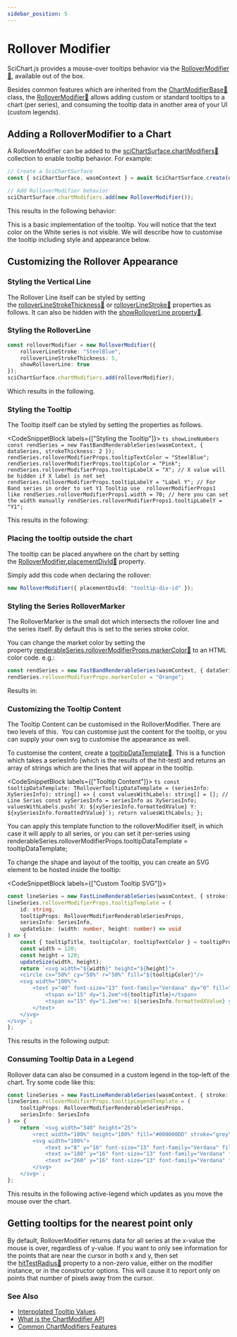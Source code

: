 ```yaml
---
sidebar_position: 5
---
```


# Rollover Modifier

SciChart.js provides a mouse-over tooltips behavior via the [RolloverModifier:blue_book:](https://www.scichart.com/documentation/js/current/typedoc/classes/rollovermodifier.html), available out of the box.

Besides common features which are inherited from the [ChartModifierBase:blue_book:](https://www.scichart.com/documentation/js/current/typedoc/classes/chartmodifierbase.html) class, the [RolloverModifier:blue_book:](https://www.scichart.com/documentation/js/current/typedoc/classes/rollovermodifier.html) allows adding custom or standard tooltips to a chart (per series), and consuming the tooltip data in another area of your UI (custom legends).

Adding a RolloverModifier to a Chart
------------------------------------

A RolloverModifier can be added to the [sciChartSurface.chartModifiers:blue_book:](https://www.scichart.com/documentation/js/current/typedoc/classes/scichartsurface.html#chartmodifiers) collection to enable tooltip behavior. For example:

```ts showLineNumbers
// Create a SciChartSurface
const { sciChartSurface, wasmContext } = await SciChartSurface.create(divElementId);

// Add RolloverModifier behavior
sciChartSurface.chartModifiers.add(new RolloverModifier());
```

This results in the following behavior:

<CenteredImageWrapper
    src="/images/ChartModifiers_RolloverModifier.gif"
    alt="Rollover Modifier Example"
/>

This is a basic implementation of the tooltip. You will notice that the text color on the White series is not visible. We will describe how to customise the tooltip including style and appearance below.

Customizing the Rollover Appearance
-----------------------------------

### Styling the Vertical Line

The Rollover Line itself can be styled by setting the [rolloverLineStrokeThickness:blue_book:](https://www.scichart.com/documentation/js/current/typedoc/classes/rollovermodifier.html#rolloverlinestrokethickness) or [rolloverLineStroke:blue_book:](https://www.scichart.com/documentation/js/current/typedoc/classes/rollovermodifier.html#rolloverlinestroke) properties as follows. It can also be hidden with the [showRolloverLine property:blue_book:](https://www.scichart.com/documentation/js/current/typedoc/classes/rollovermodifier.html#showrolloverline).

### Styling the RolloverLine

```ts
const rolloverModifier = new RolloverModifier({
    rolloverLineStroke: "SteelBlue",
    rolloverLineStrokeThickness: 5,
    showRolloverLine: true
});
sciChartSurface.chartModifiers.add(rolloverModifier);
```

Which results in the following.

<CenteredImageWrapper
    src="/images/ChartModifiers_RolloverModifier_VerticalLine.png"
    alt="Rollover Modifier Vertical Line Example"
/>

### Styling the Tooltip

The Tooltip itself can be styled by setting the properties as follows.

<CodeSnippetBlock labels={["Styling the Tooltip"]}>
    ```ts showLineNumbers
    const rendSeries = new FastBandRenderableSeries(wasmContext, { dataSeries, strokeThickness: 2 });
    rendSeries.rolloverModifierProps.tooltipTextColor = "SteelBlue";
    rendSeries.rolloverModifierProps.tooltipColor = "Pink";
    rendSeries.rolloverModifierProps.tooltipLabelX = "X"; // X value will be hidden if X label is not set
    rendSeries.rolloverModifierProps.tooltipLabelY = "Label Y";
    // For Band series in order to set Y1 Tooltip use  rolloverModifierProps1 like
    rendSeries.rolloverModifierProps1.width = 70; // here you can set the width manually
    rendSeries.rolloverModifierProps1.tooltipLabelY = "Y1";
    ```
</CodeSnippetBlock>

This results in the following:

<CenteredImageWrapper
    src="/images/ChartModifiers_RolloverModifier_CustomTooltipStyle.png"
    alt="Rollover Modifier Custom Tooltip Style"
/>

### Placing the tooltip outside the chart

The tooltip can be placed anywhere on the chart by setting the [RolloverModifier.placementDivId:blue_book:](https://www.scichart.com/documentation/js/current/typedoc/classes/rollovermodifier.html#placementdivid) property.

Simply add this code when declaring the rollover:

```ts showLineNumbers
new RolloverModifier({ placementDivId: "tooltip-div-id" });
```

### Styling the Series RolloverMarker

The RolloverMarker is the small dot which intersects the rollover line and the series itself. By default this is set to the series stroke color.

You can change the market color by setting the property [renderableSeries.rolloverModifierProps.markerColor:blue_book:](https://www.scichart.com/documentation/js/current/typedoc/classes/rollovermodifierrenderableseriesprops.html#markercolor) to an HTML color code. e.g.:

```ts showLineNumbers
const rendSeries = new FastBandRenderableSeries(wasmContext, { dataSeries, strokeThickness: 2 });
rendSeries.rolloverModifierProps.markerColor = "Orange";
```

Results in:

<CenteredImageWrapper
    src="/images/ChartModifiers_RolloverModifier_CustomMarkerStyle.png"
    alt="Rollover Modifier Custom Marker Style"
/>

### Customizing the Tooltip Content

The Tooltip Content can be customised in the RolloverModifier. There are two levels of this.  You can customise just the content for the tooltip, or you can supply your own svg to customise the appearance as well.

To customise the content, create a [tooltipDataTemplate:blue_book:](https://www.scichart.com/documentation/js/current/typedoc/classes/rollovermodifier.html#tooltipdatatemplate). This is a function which takes a seriesInfo (which is the results of the hit-test) and returns an array of strings which are the lines that will appear in the tooltip.


<CodeSnippetBlock labels={["Tooltip Content"]}>
    ```ts
    const tooltipDataTemplate: TRolloverTooltipDataTemplate = (seriesInfo: XySeriesInfo): string[] => {
        const valuesWithLabels: string[] = [];
        // Line Series
        const xySeriesInfo = seriesInfo as XySeriesInfo;
        valuesWithLabels.push(`X: ${xySeriesInfo.formattedXValue} Y: ${xySeriesInfo.formattedYValue}`);
        return valuesWithLabels;
    };
    ```
</CodeSnippetBlock>

You can apply this template function to the rolloverModifier itself, in which case it will apply to all series, or you can set it per-series using renderableSeries.rolloverModifierProps.tooltipDataTemplate = tooltipDataTemplate;

To change the shape and layout of the tooltip, you can create an SVG element to be hosted inside the tooltip:

<CodeSnippetBlock labels={["Custom Tooltip SVG"]}>
```ts
const lineSeries = new FastLineRenderableSeries(wasmContext, { stroke: EColor.Orange });
lineSeries.rolloverModifierProps.tooltipTemplate = (
    id: string,
    tooltipProps: RolloverModifierRenderableSeriesProps,
    seriesInfo: SeriesInfo,
    updateSize: (width: number, height: number) => void
) => {
    const { tooltipTitle, tooltipColor, tooltipTextColor } = tooltipProps;
    const width = 120;
    const height = 120;
    updateSize(width, height);
    return `<svg width="${width}" height="${height}">
    <circle cx="50%" cy="50%" r="50%" fill="${tooltipColor}"/>
    <svg width="100%">
        <text y="40" font-size="13" font-family="Verdana" dy="0" fill="${tooltipTextColor}">
            <tspan x="15" dy="1.2em">${tooltipTitle}</tspan>
            <tspan x="15" dy="1.2em">x: ${seriesInfo.formattedXValue} y: ${seriesInfo.formattedYValue}</tspan>
        </text>
    </svg>
</svg>`;
};
```
</CodeSnippetBlock>

This results in the following output:

<CenteredImageWrapper
    src="/images/ChartModifiers_RolloverModifier_CustomTooltipSvg.png"
    alt="Rollover Modifier Custom Tooltip SVG"
/>

### Consuming Tooltip Data in a Legend

Rollover data can also be consumed in a custom legend in the top-left of the chart. Try some code like this:

```ts showLineNumbers
const lineSeries = new FastLineRenderableSeries(wasmContext, { stroke: EColor.Orange });
lineSeries.rolloverModifierProps.tooltipLegendTemplate = (
    tooltipProps: RolloverModifierRenderableSeriesProps,
    seriesInfo: SeriesInfo
) => {
    return `<svg width="340" height="25">
        <rect width="100%" height="100%" fill="#000000DD" stroke="grey" stroke-width="2" />
        <svg width="100%">
            <text x="8" y="16" font-size="13" font-family="Verdana" fill="red">Custom Legend Tooltip</text>
            <text x="180" y="16" font-size="13" font-family="Verdana" fill="lightblue">X: ${seriesInfo.formattedXValue}</text>
            <text x="260" y="16" font-size="13" font-family="Verdana" fill="green">Y: ${seriesInfo.formattedYValue}</text>
        </svg>
    </svg>`;
};
```

This results in the following active-legend which updates as you move the mouse over the chart.

<CenteredImageWrapper
    src="/images/ChartModifiers_RolloverModifier_CustomLegend.png"
    alt="Rollover Modifier Custom Legend"
/>

Getting tooltips for the nearest point only
-------------------------------------------

By default, RolloverModifier returns data for all series at the x-value the mouse is over, regardless of y-value. If you want to only see information for the points that are near the cursor in both x and y, then set the [hitTestRadius:blue_book:](https://www.scichart.com/documentation/js/current/typedoc/classes/rollovermodifier.html#hittestradius) property to a non-zero value, either on the modifier instance, or in the constructor options. This will cause it to report only on points that number of pixels away from the cursor.

### See Also

* [Interpolated Tooltip Values](/docs/2d-charts/chart-modifier-api/cursor-modifier/interpolated-tooltip-values)
* [What is the ChartModifier API](/docs/2d-charts/chart-modifier-api/chart-modifier-api-overview)
* [Common ChartModifiers Features](/docs/2d-charts/chart-modifier-api/common-features/)